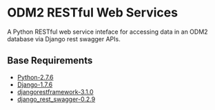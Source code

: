 ODM2 RESTful Web Services
====

A Python RESTful web service inteface for accessing data in an ODM2 database via Django rest swagger APIs.

##  Base Requirements ##

* [Python-2.7.6](https://www.python.org/download/releases/2.7.6/)
* [Django-1.7.6](https://www.djangoproject.com/download/)
* [djangorestframework-3.1.0](http://www.django-rest-framework.org/topics/release-notes/)
* [django_rest_swagger-0.2.9](https://pypi.python.org/pypi/django-rest-swagger)
